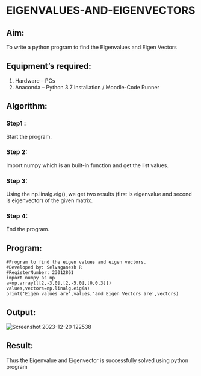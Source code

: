# EIGENVALUES-AND-EIGENVECTORS
## Aim:
To write a python program to find the Eigenvalues and Eigen Vectors
## Equipment’s required:
1. 	Hardware – PCs
2. 	Anaconda – Python 3.7 Installation / Moodle-Code Runner
## Algorithm:
### Step1 : 
Start the program.
### Step 2: 
Import numpy which is an built-in function and get the list values.
### Step 3:
Using the np.linalg.eig(),  we get two results (first is eigenvalue and second is eigenvector) of the given matrix.
### Step 4: 
End the program.

## Program:
```
#Program to find the eigen values and eigen vectors.
#Developed by: Selvaganesh R
#RegisterNumber: 23012861
import numpy as np
a=np.array([[2,-3,0],[2,-5,0],[0,0,3]])
values,vectors=np.linalg.eig(a)
print('Eigen values are',values,'and Eigen Vectors are',vectors)

```

## Output:
![Screenshot 2023-12-20 122538](https://github.com/GANESH23012861/EIGENVALUES-AND-EIGENVECTORS/assets/147139861/d002cd3f-bdbf-4702-bd90-c4bcb603459d)

## Result:
Thus the Eigenvalue and Eigenvector is successfully solved using python program

